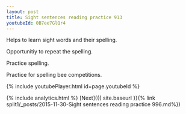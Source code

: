 ```yaml
---
layout: post
title: Sight sentences reading practice 913
youtubeId: 0B7ee7GlQr4
---
```

 
 
Helps to learn sight words and their spelling.

Opportunitiy to repeat the spelling. 

Practice spelling. 
 
Practice for spelling bee competitions. 
 
{% include youtubePlayer.html id=page.youtubeId %}
 
 
{% include analytics.html %} 
[Next]({{ site.baseurl }}{% link  split1/_posts/2015-11-30-Sight sentences reading practice 996.md%})
 

